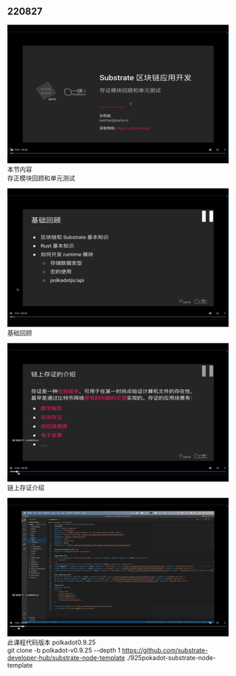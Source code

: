 ## 220827

![](./img/2022-08-27-13-35-42.png)  
本节内容  
存正模块回顾和单元测试

![](./img/2022-08-27-13-36-52.png)  
基础回顾

![](./img/2022-08-27-13-37-22.png)  
链上存证介绍

![](./img/2022-08-27-13-42-01.png)
此课程代码版本 polkadot0.9.25  
git clone -b polkadot-v0.9.25 --depth 1 https://github.com/substrate-developer-hub/substrate-node-template ./925pokadot-substrate-node-template
